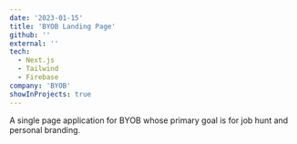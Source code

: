 ```yaml
---
date: '2023-01-15'
title: 'BYOB Landing Page'
github: ''
external: ''
tech:
  - Next.js
  - Tailwind
  - Firebase
company: 'BYOB'
showInProjects: true
---
```


A single page application for BYOB whose primary goal is for job hunt and personal branding.

